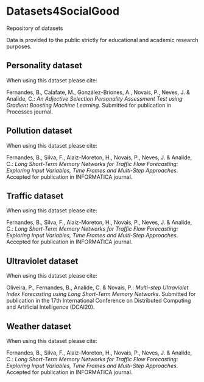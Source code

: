# Datasets4SocialGood

Repository of datasets

Data is provided to the public strictly for educational and academic research purposes.

## Personality dataset
When using this dataset please cite:

Fernandes, B., Calafate, M., González-Briones, A., Novais, P., Neves, J. & Analide, C.: <i>An Adjective Selection Personality Assessment Test using Gradient Boosting Machine Learning</i>. Submitted for publication in Processes journal.

## Pollution dataset
When using this dataset please cite:

Fernandes, B., Silva, F., Alaiz-Moreton, H., Novais, P., Neves, J. & Analide, C.: <i>Long Short-Term Memory Networks for Traffic Flow Forecasting: Exploring Input Variables, Time Frames and Multi-Step Approaches</i>. Accepted for publication in INFORMATICA journal.

## Traffic dataset
When using this dataset please cite:

Fernandes, B., Silva, F., Alaiz-Moreton, H., Novais, P., Neves, J. & Analide, C.: <i>Long Short-Term Memory Networks for Traffic Flow Forecasting: Exploring Input Variables, Time Frames and Multi-Step Approaches</i>. Accepted for publication in INFORMATICA journal.

## Ultraviolet dataset
When using this dataset please cite:

Oliveira, P., Fernandes, B., Analide, C. & Novais, P.: <i>Multi-step Ultraviolet Index Forecasting using Long Short-Term Memory Networks</i>. Submitted for publication in the 17th International Conference on Distributed Computing and Artificial Intelligence (DCAI20).

## Weather dataset
When using this dataset please cite:

Fernandes, B., Silva, F., Alaiz-Moreton, H., Novais, P., Neves, J. & Analide, C.: <i>Long Short-Term Memory Networks for Traffic Flow Forecasting: Exploring Input Variables, Time Frames and Multi-Step Approaches</i>. Accepted for publication in INFORMATICA journal.
